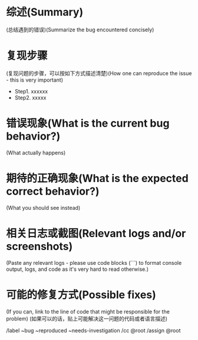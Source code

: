 # 综述(Summary)

(总结遇到的错误)(Summarize the bug encountered concisely)


# 复现步骤

(复现问题的步骤，可以按如下方式描述清楚)(How one can reproduce the issue - this is very important)
- Step1. xxxxxx
- Step2. xxxxx

# 错误现象(What is the current bug behavior?)

(What actually happens)


# 期待的正确现象(What is the expected correct behavior?)

(What you should see instead)


# 相关日志或截图(Relevant logs and/or screenshots)

(Paste any relevant logs - please use code blocks (```) to format console output,
logs, and code as it's very hard to read otherwise.)


# 可能的修复方式(Possible fixes)

(If you can, link to the line of code that might be responsible for the problem)
(如果可以的话，贴上可能解决这一问题的代码或者语言描述)

/label ~bug ~reproduced ~needs-investigation
/cc @root
/assign @root
